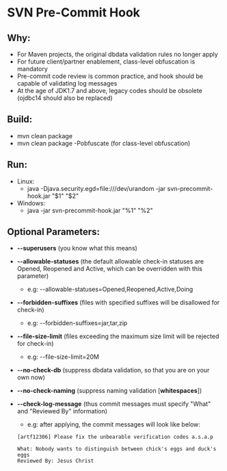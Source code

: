 SVN Pre-Commit Hook
===================

Why:
----------

* For Maven projects, the original dbdata validation rules no longer apply
* For future client/partner enablement, class-level obfuscation is mandatory
* Pre-commit code review is common practice, and hook should be capable of validating log messages
* At the age of JDK1.7 and above, legacy codes should be obsolete (ojdbc14 should also be replaced)

Build:
----------

* mvn clean package
* mvn clean package -Pobfuscate (for class-level obfuscation)

Run:
----------

* Linux:
  - java -Djava.security.egd=file:///dev/urandom -jar svn-precommit-hook.jar "$1" "$2"
* Windows:
  - java -jar svn-precommit-hook.jar "%1" "%2"
  
Optional Parameters:
----------

* **--superusers** (you know what this means)
* **--allowable-statuses** (the default allowable check-in statuses are Opened, Reopened and Active, which can be overridden with this parameter)
    - e.g: --allowable-statuses=Opened,Reopened,Active,Doing
* **--forbidden-suffixes** (files with specified suffixes will be disallowed for check-in)
    - e.g: --forbidden-suffixes=jar,tar,zip
* **--file-size-limit** (files exceeding the maximum size limit will be rejected for check-in)
    - e.g: --file-size-limit=20M
* **--no-check-db** (suppress dbdata validation, so that you are on your own now)
* **--no-check-naming** (suppress naming validation [**whitespaces**])
* **--check-log-message** (thus commit messages must specify "What" and "Reviewed By" information)
    - e.g: after applying, the commit messages will look like below:
    
    ```
    [artf12306] Please fix the unbearable verification codes a.s.a.p
    
    What: Nobody wants to distinguish between chick's eggs and duck's eggs
    Reviewed By: Jesus Christ
    ```
